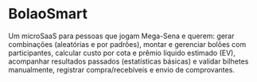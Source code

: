 # BolaoSmart
Um microSaaS para pessoas que jogam Mega-Sena e querem:  gerar combinações (aleatórias e por padrões),  montar e gerenciar bolões com participantes,  calcular custo por cota e prêmio líquido estimado (EV),  acompanhar resultados passados (estatísticas básicas) e validar bilhetes manualmente,  registrar compra/recebíveis e envio de comprovantes.
